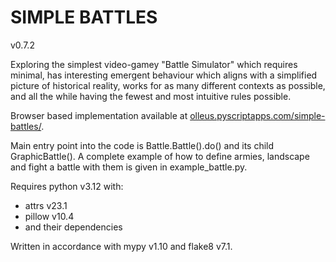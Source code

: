 # SIMPLE BATTLES
v0.7.2

Exploring the simplest video-gamey "Battle Simulator" which requires minimal, has interesting emergent behaviour which aligns with a simplified picture of historical reality, works for as many different contexts as possible, and all the while having the fewest and most intuitive rules possible.

Browser based implementation available at [olleus.pyscriptapps.com/simple-battles/](olleus.pyscriptapps.com/simple-battles/).

Main entry point into the code is Battle.Battle().do() and its child GraphicBattle(). A complete example of how to define armies, landscape and fight a battle with them is given in example_battle.py.

Requires python v3.12 with:
* attrs v23.1
* pillow v10.4
* and their dependencies

Written in accordance with mypy v1.10 and flake8 v7.1.

